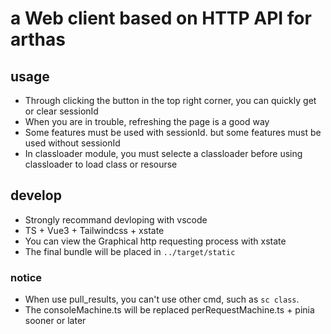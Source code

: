 # a Web client based on HTTP API for arthas

## usage

* Through clicking the button in the top right corner, you can quickly get or clear sessionId
* When you are in trouble, refreshing the page is a good way
* Some features must be used with sessionId. but some features must be used without sessionId
* In classloader module, you must selecte a classloader before using classloader to load class or resourse

## develop

* Strongly recommand devloping with vscode
* TS + Vue3 + Tailwindcss + xstate
* You can view the Graphical http requesting process with xstate
* The final bundle will be placed in `../target/static` 
  

### notice

* When use pull_results, you can't use other cmd, such as ```sc class```.  
* The consoleMachine.ts will be replaced perRequestMachine.ts + pinia sooner or later

